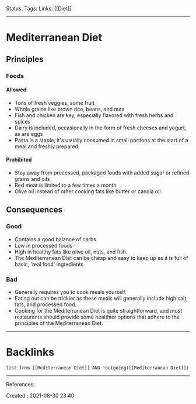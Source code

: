Status: 
Tags: 
Links: [[Diet]]
___
# Mediterranean Diet
## Principles
### Foods
#### Allowed
- Tons of fresh veggies, some fruit
- Whole grains like brown rice, beans, and nuts
- Fish and chicken are key, especially flavored with fresh herbs and spices
- Dairy is included, occasionally in the form of fresh cheeses and yogurt, as are eggs
- Pasta is a staple, it's usually consumed in small portions at the start of a meal and freshly prepared
#### Prohibited
- Stay away from processed, packaged foods with added sugar or refined grains and oils
- Red meat is limited to a few times a month
- Olive oil instead of other cooking fats like butter or canola oil
## Consequences
### Good
-   Contains a good balance of carbs
-   Low in processed foods
-   High in healthy fats like olive oil, nuts, and fish.
-   The Mediterranean Diet can be cheap and easy to keep up as it is full of basic, 'real food' ingredients
### Bad
-   Generally requires you to cook meals yourself.
-   Eating out can be trickier as these meals will generally include high salt, fats, and processed food.
-   Cooking for the Mediterranean Diet is quite straightforward, and most restaurants should provide some healthier options that adhere to the principles of the Mediterranean Diet.
___
# Backlinks
```dataview
list from [[Mediterranean Diet]] AND !outgoing([[Mediterranean Diet]])
```
___
References:

Created:: 2021-08-30 23:40
